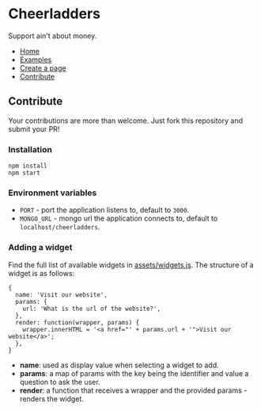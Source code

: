 # Cheerladders

Support ain't about money.

* [Home](https://cheerladders.xyz/)
* [Examples](https://cheerladders.xyz/#examples)
* [Create a page](https://cheerladders.xyz/create)
* [Contribute](#contribute)

## Contribute

Your contributions are more than welcome.
Just fork this repository and submit your PR!

### Installation

```
npm install
npm start
```

### Environment variables

* `PORT` - port the application listens to, default to `3000`.
* `MONGO_URL` - mongo url the application connects to, default to `localhost/cheerladders`.

### Adding a widget

Find the full list of available widgets in [assets/widgets.js](https://github.com/Zhouzi/cheerladders/blob/master/assets/widgets.js).
The structure of a widget is as follows:

```
{
  name: 'Visit our website',
  params: {
    url: 'What is the url of the website?',
  },
  render: function(wrapper, params) {
    wrapper.innerHTML = '<a href="' + params.url + '">Visit our website</a>';
  },
}
```

* **name**: used as display value when selecting a widget to add.
* **params**: a map of params with the key being the identifier and value a question to ask the user.
* **render**: a function that receives a wrapper and the provided params - renders the widget.
